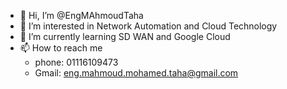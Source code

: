 - 👋 Hi, I’m @EngMAhmoudTaha
- 👀 I’m interested in Network Automation and Cloud Technology
- 🌱 I’m currently learning SD WAN and Google Cloud 
- 📫 How to reach me 
  - phone: 01116109473
  - Gmail: eng.mahmoud.mohamed.taha@gmail.com

<!---
EngMAhmoudTaha/EngMAhmoudTaha is a ✨ special ✨ repository because its `README.md` (this file) appears on your GitHub profile.
You can click the Preview link to take a look at your changes.
--->
